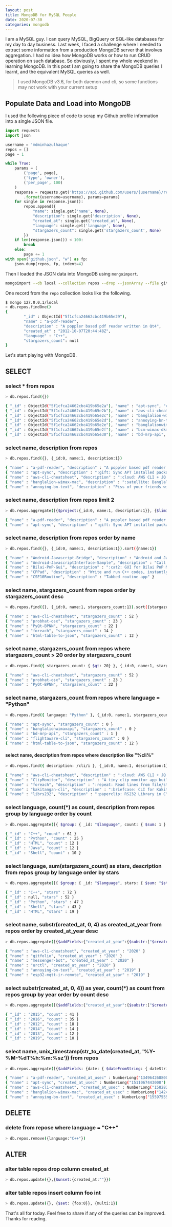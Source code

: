 ```yaml
---
layout: post
title: MongoDB for MySQL People
date: 2020-07-30
categories: mongodb
---
```


I am a MySQL guy. I can query MySQL, BigQuery or SQL-like databases for my day to day business. Last week, I faced a challenge where I needed to extract some information from a production MongoDB server that involves aggregation. I had no idea how MongoDB works or how to run CRUD operation on such database. So obviously, I spent my whole weekend in learning MongoDB. In this post I am going to share the MongoDB queries I learnt, and the equivalent MySQL queries as well.

> I used MongoDB v3.6, for both daemon and cli, so some functions may not work with your current setup

## Populate Data and Load into MongoDB

I used the following piece of code to scrap my Github profile information into a single JSON file.

```python
import requests
import json

username = 'mdminhazulhaque'
repos = []
page = 1

while True:
    params = (
        ('page', page),
        ('type', 'owner'),
        ('per_page', 100)
    )
    response = requests.get('https://api.github.com/users/{username}/repos'\
        .format(username=username), params=params)
    for single in response.json():
        repos.append({
            "name": single.get('name', None),
            "description": single.get('description', None),
            "created_at": single.get('created_at', None),
            "language": single.get('language', None),
            "stargazers_count": single.get('stargazers_count', None)
        })
    if len(response.json()) < 100:
        break
    else:
        page += 1
with open("github.json", "w") as fp:
    json.dump(repos, fp, indent=4)
```

Then I loaded the JSON data into MongoDB using `mongoimport`.

```bash
mongoimport --db local --collection repos --drop --jsonArray --file github.json 
```

One record from the `repo` collection looks like the following.

```bash
$ mongo 127.0.0.1/local
> db.repos.findOne()
{
        "_id" : ObjectId("5f1cfca24662cbc419b65e29"),
        "name" : "a-pdf-reader",
        "description" : "A poppler based pdf reader written in Qt4",
        "created_at" : "2012-10-07T20:44:48Z",
        "language" : "C++",
        "stargazers_count": null
}
```

Let's start playing with MongoDB.

## SELECT

### select * from repos

```bash
> db.repos.find({})

{ "_id" : ObjectId("5f1cfca24662cbc419b65e2a"), "name" : "apt-sync", "created_at" : "2017-11-19T04:57:23Z", "language" : "Python", "stargazers_count" : 0 }
{ "_id" : ObjectId("5f1cfca24662cbc419b65e2b"), "name" : "aws-cli-cheatsheet", "created_at" : "2020-02-27T16:38:21Z", "language" : null, "stargazers_count" : 52 }
{ "_id" : ObjectId("5f1cfca24662cbc419b65e2c"), "name" : "banglalion-wimax-mac", "created_at" : "2015-02-25T19:15:48Z", "language" : "HTML", "stargazers_count" : 0 }
{ "_id" : ObjectId("5f1cfca24662cbc419b65e2d"), "name" : "annoying-bn-text", "created_at" : "2019-06-05T17:25:05Z", "language" : "HTML", "stargazers_count" : 1 }
{ "_id" : ObjectId("5f1cfca24662cbc419b65e2e"), "name" : "banglalionwimaxapi", "created_at" : "2018-10-16T13:03:53Z", "language" : "Python", "stargazers_count" : 0 }
{ "_id" : ObjectId("5f1cfca24662cbc419b65e2f"), "name" : "bcm-wimax-dkms", "created_at" : "2017-05-20T18:22:07Z", "language" : "C", "stargazers_count" : 0 }
{ "_id" : ObjectId("5f1cfca24662cbc419b65e30"), "name" : "bd-mrp-api", "created_at" : "2018-12-31T20:26:48Z", "language" : "Python", "stargazers_count" : 1 }
```

### select name, description from repos

```bash
> db.repos.find({}, {_id:0, name:1, description:1})

{ "name" : "a-pdf-reader", "description" : "A poppler based pdf reader written in Qt4" }
{ "name" : "apt-sync", "description" : ":gift: Sync APT installed package list across different machines" }
{ "name" : "aws-cli-cheatsheet", "description" : ":cloud: AWS CLI + JQ = Make life easier" }
{ "name" : "banglalion-wimax-mac", "description" : ":satellite: Banglalion WiMAX on Mac OS X" }
{ "name" : "annoying-bn-text", "description" : "Piss of your friends with awkwardly written Bengali text" }
```

### select name, description from repos limit 2

```bash
> db.repos.aggregate([{$project:{_id:0, name:1, description:1}}, {$limit:5}])

{ "name" : "a-pdf-reader", "description" : "A poppler based pdf reader written in Qt4" }
{ "name" : "apt-sync", "description" : ":gift: Sync APT installed package list across different machines" }
```

### select name, description from repos order by name

```bash
> db.repos.find({}, {_id:0, name:1, description:1}).sort({name:1})

{ "name" : "Android-Javascript-Bridge", "description" : "Android and Javascript two way communication" }
{ "name" : "Android-JavascriptInterface-Sample", "description" : "Call Java (Android) methods from Webview using Javascript" }
{ "name" : "Bilai-PnP-Gui", "description" : ":cat2: GUI for Bilai PnP Modems" }
{ "name" : "CPPad", "description" : "Write and run C++ codes, instantly!" }
{ "name" : "CSE10Routine", "description" : "Tabbed routine app" }
```

### select name, stargazers_count from repos order by stargazers_count desc

```bash
> db.repos.find({}, {_id:0, name:1, stargazers_count:1}).sort({stargazers_count:-1})

{ "name" : "aws-cli-cheatsheet", "stargazers_count" : 52 }
{ "name" : "probhat-osx", "stargazers_count" : 23 }
{ "name" : "PyQt-BPNN", "stargazers_count" : 22 }
{ "name" : "foreach", "stargazers_count" : 14 }
{ "name" : "html-table-to-json", "stargazers_count" : 12 }
```

### select name, stargazers_count from repos where stargazers_count > 20 order by stargazers_count

```bash
> db.repos.find({ stargazers_count: { $gt: 20} }, {_id:0, name:1, stargazers_count:1}).sort({stargazers_count:-1})

{ "name" : "aws-cli-cheatsheet", "stargazers_count" : 52 }
{ "name" : "probhat-osx", "stargazers_count" : 23 }
{ "name" : "PyQt-BPNN", "stargazers_count" : 22 }
```

### select name, stargazers_count from repos where language = "Python"

```bash
> db.repos.find({ language: "Python" }, {_id:0, name:1, stargazers_count:1})

{ "name" : "apt-sync", "stargazers_count" : 0 }
{ "name" : "banglalionwimaxapi", "stargazers_count" : 0 }
{ "name" : "bd-mrp-api", "stargazers_count" : 1 }
{ "name" : "flightaware-cli", "stargazers_count" : 0 }
{ "name" : "html-table-to-json", "stargazers_count" : 12 }
```

#### select name, description from repos where description like "%cli%"

```bash
> db.repos.find({ description: /cli/i }, {_id:0, name:1, description:1})

{ "name" : "aws-cli-cheatsheet", "description" : ":cloud: AWS CLI + JQ = Make life easier" }
{ "name" : "ClipMonitor", "description" : "A tiny clip monitor app built with Qt5" }
{ "name" : "foreach", "description" : ":repeat: Read lines from file/stdin and execute them as CLI argument" }
{ "name" : "kakitangan-cli", "description" : ":briefcase: CLI for Kakitangan app, the online HR Software for Malaysian businesses" }
{ "name" : "librs232", "description" : ":paperclip: RS232 Library in C" }
```

### select language, count(*) as count, description from repos group by language order by count

```bash
> db.repos.aggregate([{ $group: { _id: "$language", count: { $sum: 1 } } },{ $sort: { count: -1 } }])

{ "_id" : "C++", "count" : 61 }
{ "_id" : "Python", "count" : 25 }
{ "_id" : "HTML", "count" : 12 }
{ "_id" : "Java", "count" : 12 }
{ "_id" : "Shell", "count" : 10 }
```

### select language, sum(stargazers_count) as stars, description from repos group by language order by stars

```bash
> db.repos.aggregate([{ $group: { _id: "$language", stars: { $sum: "$stargazers_count" } } },{ $sort: { stars: -1 } }])

{ "_id" : "C++", "stars" : 72 }
{ "_id" : null, "stars" : 52 }
{ "_id" : "Python", "stars" : 47 }
{ "_id" : "Shell", "stars" : 43 }
{ "_id" : "HTML", "stars" : 19 }
```

### select name, substr(created_at, 0, 4) as created_at_year from repos order by created_at_year desc

```bash
> db.repos.aggregate([{$addFields:{"created_at_year":{$substr:["$created_at", 0, 4]}}}, {$project: {_id:0, name:1, created_at_year:1}}, {$sort: {created_at_year:-1}}])

{ "name" : "aws-cli-cheatsheet", "created_at_year" : "2020" }
{ "name" : "gitfolio", "created_at_year" : "2020" }
{ "name" : "messenger-bot", "created_at_year" : "2020" }
{ "name" : "urctl", "created_at_year" : "2020" }
{ "name" : "annoying-bn-text", "created_at_year" : "2019" }
{ "name" : "esp32-mqtt-ir-remote", "created_at_year" : "2019" }
```

### select substr(created_at, 0, 4)) as year, count(*) as count from repos group by year order by count desc

```bash
> db.repos.aggregate([{$addFields:{"created_at_year":{$substr:["$created_at", 0, 4]}}}, { $group: { _id: "$created_at_year", count: { $sum: 1 } } },{ $sort: { count: -1 } }])

{ "_id" : "2015", "count" : 41 }
{ "_id" : "2016", "count" : 35 }
{ "_id" : "2012", "count" : 18 }
{ "_id" : "2014", "count" : 14 }
{ "_id" : "2013", "count" : 12 }
{ "_id" : "2019", "count" : 10 }
```

### select name, unix_timestamp(str_to_date(created_at, '%Y-%M-%dT%h:%m:%sz')) from repos

```bash
> db.repos.aggregate([{$addFields: {date: { $dateFromString: { dateString: "$created_at" }}}}, {$project: {_id:0, created_at_usec: { $subtract: [ "$date", new Date("1970-01-01") ] }, name:1}}])

{ "name" : "a-pdf-reader", "created_at_usec" : NumberLong("1349642688000") }
{ "name" : "apt-sync", "created_at_usec" : NumberLong("1511067443000") }
{ "name" : "aws-cli-cheatsheet", "created_at_usec" : NumberLong("1582821501000") }
{ "name" : "banglalion-wimax-mac", "created_at_usec" : NumberLong("1424891748000") }
{ "name" : "annoying-bn-text", "created_at_usec" : NumberLong("1559755505000") }
```

## DELETE

### delete from repose where language = "C++"

```bash
> db.repos.remove({language:"C++"})
```

## ALTER

### alter table repos drop column created_at

```bash
> db.repos.update({},{$unset:{created_at:""}})
```

### alter table repos insert column foo int

```bash
> db.repos.update({}, {$set: {foo:0}}, {multi:1})
```

That's all for today. Feel free to share if any of the queries can be improved. Thanks for reading.
